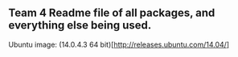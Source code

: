## Team 4 Readme file of all packages, and everything else being used.

Ubuntu image: (14.0.4.3 64 bit)[http://releases.ubuntu.com/14.04/] 
